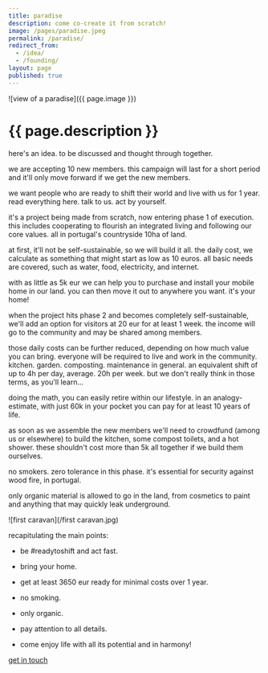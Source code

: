 ```yaml
---
title: paradise
description: come co-create it from scratch!
image: /pages/paradise.jpeg
permalink: /paradise/
redirect_from:
  - /idea/
  - /founding/
layout: page
published: true
---
```


![view of a paradise]({{ page.image }})

# {{ page.description }}

here's an idea. to be discussed and thought through together.

we are accepting 10 new members. this campaign will last for a short period and it'll only move forward if we get the new members.

we want people who are ready to shift their world and live with us for 1 year. read everything here. talk to us. act by yourself.

it's a project being made from scratch, now entering phase 1 of execution. this includes cooperating to flourish an integrated living and following our core values. all in portugal's countryside 10ha of land.

at first, it'll not be self-sustainable, so we will build it all. the daily cost, we calculate as something that might start as low as 10 euros. all basic needs are covered, such as water, food, electricity, and internet.

with as little as 5k eur we can help you to purchase and install your mobile home in our land. you can then move it out to anywhere you want. it's your home!

when the project hits phase 2 and becomes completely self-sustainable, we'll add an option for visitors at 20 eur for at least 1 week. the income will go to the community and may be shared among members.

those daily costs can be further reduced, depending on how much value you can bring. everyone will be required to live and work in the community. kitchen. garden. composting. maintenance in general. an equivalent shift of up to 4h per day, average. 20h per week. but we don't really think in those terms, as you'll learn...

doing the math, you can easily retire within our lifestyle. in an analogy-estimate, with just 60k in your pocket you can pay for at least 10 years of life.

as soon as we assemble the new members we'll need to crowdfund (among us or elsewhere) to build the kitchen, some compost toilets, and a hot shower. these shouldn't cost more than 5k all together if we build them ourselves.

no smokers. zero tolerance in this phase. it's essential for security against wood fire, in portugal.

only organic material is allowed to go in the land, from cosmetics to paint and anything that may quickly leak underground.

![first caravan](/first caravan.jpg)

recapitulating the main points:

- be #readytoshift and act fast.

- bring your home.

- get at least 3650 eur ready for minimal costs over 1 year.

- no smoking.

- only organic.

- pay attention to all details.

- come enjoy life with all its potential and in harmony!

[get in touch](/contact)
